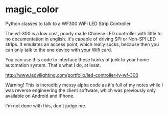 magic_color
===========

Python classes to talk to a WF300 WiFi LED Strip Controller

The wf-300 is a low cost, poorly made Chinese LED controller with
little to no documentation in english. It's capable of driving SPI or
Non-SPI LED strips. It emulates an access point, which really sucks,
because then you can only talk to the one device with your Wifi card.

You can use this code to interface these hunks of junk to your home
automation system. That's what I do, at lesat.

http://www.ledyilighting.com/portfolio/led-controller-ly-wf-300

Warning! This is incredibly messy alpha code as it's full of my notes
while I was reverse engineering the client software, which was
previously only available on Android and iPhone.

I'm not done with this, don't judge me.

